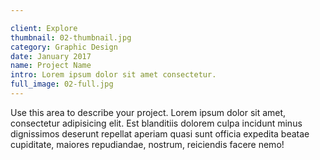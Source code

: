 ```yaml
---

client: Explore
thumbnail: 02-thumbnail.jpg
category: Graphic Design
date: January 2017
name: Project Name
intro: Lorem ipsum dolor sit amet consectetur.
full_image: 02-full.jpg
---
```


Use this area to describe your project. Lorem ipsum dolor sit amet, consectetur adipisicing elit. Est blanditiis dolorem culpa incidunt minus dignissimos deserunt repellat aperiam quasi sunt officia expedita beatae cupiditate, maiores repudiandae, nostrum, reiciendis facere nemo!
